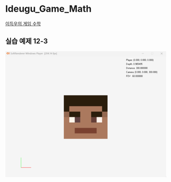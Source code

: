 # Ideugu_Game_Math
[이득우의 게임 수학](https://diesuki4.tistory.com/category/%EA%B2%8C%EC%9E%84%20%EC%88%98%ED%95%99/%EC%9D%B4%EB%93%9D%EC%9A%B0%EC%9D%98%20%EA%B2%8C%EC%9E%84%20%EC%88%98%ED%95%99)

## 실습 예제 12-3
![실습 예제 12-3](https://raw.githubusercontent.com/diesuki4/Ideugu_Game_Math/12-3_%EC%B0%8C%EA%B7%B8%EB%9F%AC%EC%A7%84_%EC%BA%90%EB%A6%AD%ED%84%B0_%EC%96%BC%EA%B5%B4%EC%9D%84_%EC%98%AC%EB%B0%94%EB%A1%9C_%EC%9E%A1%EA%B8%B0/Example.gif)
